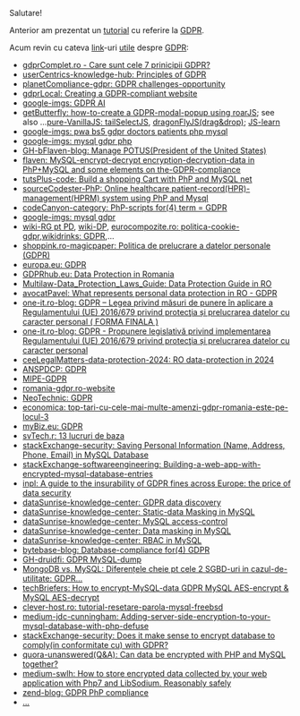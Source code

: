 Salutare!

Anterior am prezentat un [tutorial](https://github.com/stefanache/MFP-ANAF-RO/tree/main/tutoriale/ISO_27001-2022_GDPR) cu referire la [GDPR](https://www.zend.com/blog/gdpr-php-compliance).

Acum revin cu cateva [link](https://www.google.com/search?q=gdpr+mysql+php+encrypt&sca_esv=05d45a37f3fc0a16&rlz=1C1CHBF_enRO1132RO1132&udm=2&biw=1920&bih=911&sxsrf=AHTn8zoxrJXvmeCFDVFaU49lyGp33MTwpg%3A1740052153653&ei=uRa3Z5rEJ86E9u8Pgcu4mA8&ved=0ahUKEwjahIm0l9KLAxVOgv0HHYElDvMQ4dUDCBE&uact=5&oq=gdpr+mysql+php+encrypt&gs_lp=EgNpbWciFmdkcHIgbXlzcWwgcGhwIGVuY3J5cHRIy6UBUABY044BcAB4AJABAJgBggGgAbQTqgEEMC4yMrgBA8gBAPgBAZgCC6AChgrCAgoQABiABBhDGIoFwgILEAAYgAQYsQMYgwHCAggQABiABBixA8ICDRAAGIAEGLEDGEMYigXCAgUQABiABMICBxAAGIAEGBPCAgYQABgTGB7CAgQQABgewgIGEAAYCBgemAMAkgcEMC4xMaAH_Cs&sclient=img)-uri [utile](https://stackoverflow.com/questions/59647500/migrating-from-mysql-plain-database-values-to-fully-aes-encrypted-values-php-ap) despre [GDPR](https://flaven.fr/2018/02/mysql-encrypt-decrypt-encryption-decryption-data-in-php-mysql-and-some-elements-on-the-gdpr-compliance/):

- [gdprComplet.ro - Care sunt cele 7 prinicipii GDPR?](https://gdprcomplet.ro/what-are-the-7-gdpr-principles/)
- [userCentrics-knowledge-hub: Principles of GDPR](https://usercentrics.com/knowledge-hub/principles-of-gdpr/)
- [planetCompliance-gdpr: GDPR challenges-opportunity](https://www.planetcompliance.com/gdpr/gdpr-challenges-opportunity/)
- [gdprLocal: Creating a GDPR-compliant website](https://gdprlocal.com/creating-a-gdpr-compliant-website/)
- [google-imgs: GDPR AI](https://www.google.com/search?sca_esv=f7eed69fd92caa42&rlz=1C1CHBF_enRO1132RO1132&sxsrf=AHTn8zqYSKz6cWbgNS-zkDi4vklekpdeOg:1742730144257&q=gdpr+ai&udm=2&fbs=ABzOT_BYhiZpMrUAF0c9tORwPGlsvaOe8f7raqCCMHfzRJL6BXJ9Eh_ATYohzC6wsD6XatneWirgsRGgJ9LwzHycPwMvKtMIwVV2_EQIfp2nEigW83ATzmncJMny4pAp22TXSkzfNUZv5puHm1XRxB2ufcLX95yOjDTgVwZUK01lRf4cjl7rduSsi2fj-dJyfFmudUC3YeQpNQulD7kpT-AsbQkdvlBWuQ&sa=X&ved=2ahUKEwiFicDZj6CMAxV2Z_EDHRnEHFAQtKgLegQIGBAB&biw=1920&bih=911&dpr=1)
- [getButterfly: how-to-create a GDPR-modal-popup using roarJS](https://getbutterfly.com/how-to-create-a-gdpr-modal-popup-using-roarjs/); see also ...[pure-VanillaJS: tailSelectJS](https://getbutterfly.com/tail-select/), [dragonFlyJS(drag&drop)](https://getbutterfly.com/dragonflyjs-vanilla-javascript-drag-and-drop/); [JS-learn](https://getbutterfly.com/javascript/)
- [google-imgs: pwa bs5 gdpr doctors patients php mysql](https://www.google.com/search?q=pwa+bs5+gdpr+doctors+patients+php+mysql&sca_esv=62d44b4c190ec51a&hl=ro&udm=2&sxsrf=AHTn8zo9AAcopteIFpS5vex-ymi85FGkiA%3A1742718592950&ei=gMbfZ6vYOd6O7NYPv_6qyAw&ved=0ahUKEwirmLTV5J-MAxVeB9sEHT-_CskQ4dUDCBE&uact=5&oq=pwa+bs5+gdpr+doctors+patients+php+mysql&gs_lp=EgNpbWciJ3B3YSBiczUgZ2RwciBkb2N0b3JzIHBhdGllbnRzIHBocCBteXNxbEjEL1C-Clj9K3ABeACQAQCYAXygAfEHqgEDMC45uAEDyAEA-AEBmAIBoAIDwgIHECMYJxjJApgDAIgGAZIHATGgB5UDsgcAuAcA&sclient=img)
- [google-imgs: mysql gdpr php](https://www.google.com/search?q=mysql+gdpr+php&sca_esv=c185e6a531daa215&rlz=1C1CHBF_enRO1132RO1132&udm=2&biw=1920&bih=911&fbs=ABzOT_BYhiZpMrUAF0c9tORwPGlsvaOe8f7raqCCMHfzRJL6BXJ9Eh_ATYohzC6wsD6XatneWirgsRGgJ9LwzHycPwMvKtMIwVV2_EQIfp2nEigW83ATzmncJMny4pAp22TXSkzfNUZv5puHm1XRxB2ufcLX95yOjDTgVwZUK01lRf4cjl7rduSsi2fj-dJyfFmudUC3YeQpNQulD7kpT-AsbQkdvlBWuQ&sxsrf=AHTn8zot8uV6qEkX3gGBPCdoBOx6GUuUCw%3A1742722403569&ei=Y9XfZ6a7IqqJ7NYPmMagmAo&ved=0ahUKEwjm-Lnu8p-MAxWqBNsEHRgjCKMQ4dUDCBE&uact=5&oq=mysql+gdpr+php&gs_lp=EgNpbWciDm15c3FsIGdkcHIgcGhwSIUSUIYIWJUOcAF4AJABAJgBdaABwAOqAQMwLjS4AQPIAQD4AQGYAgKgAnzCAgcQIxgnGMkCwgIEEAAYHpgDAIgGAZIHAzEuMaAH7gOyBwMwLjG4B3g&sclient=img)
- [GH-bFlaven-blog: Manage POTUS(President of the United States)](https://github.com/bflaven/BlogArticlesExamples/tree/master/manage_potus)
- [flaven: MySQL-encrypt-decrypt encryption-decryption-data in PhP+MySQL and some elements on the-GDPR-compliance](https://flaven.fr/2018/02/mysql-encrypt-decrypt-encryption-decryption-data-in-php-mysql-and-some-elements-on-the-gdpr-compliance/)
- [tutsPlus-code: Build a shopping Cart with PhP and MySQL net](https://code.tutsplus.com/build-a-shopping-cart-with-php-and-mysql--net-5144t)
- [sourceCodester-PhP: Online healthcare patient-record(HPR)-management(HPRM) system using PhP and Mysql](https://www.sourcecodester.com/php/14217/online-healthcare-patient-record-management-system-using-phpmysql.html)
- [codeCanyon-category: PhP-scripts for(4) term = GDPR](https://codecanyon.net/category/php-scripts?term=gdpr)
- [google-imgs: mysql gdpr](https://www.google.com/search?sca_esv=c185e6a531daa215&rlz=1C1CHBF_enRO1132RO1132&sxsrf=AHTn8zq5_56QHs9c3zX9BmL5eAiw3_uzYA:1742722397121&q=mysql+gdpr&udm=2&fbs=ABzOT_BYhiZpMrUAF0c9tORwPGlsvaOe8f7raqCCMHfzRJL6BXJ9Eh_ATYohzC6wsD6XatneWirgsRGgJ9LwzHycPwMvKtMIwVV2_EQIfp2nEigW83ATzmncJMny4pAp22TXSkzfNUZv5puHm1XRxB2ufcLX95yOjDTgVwZUK01lRf4cjl7rduSsi2fj-dJyfFmudUC3YeQpNQulD7kpT-AsbQkdvlBWuQ&sa=X&ved=2ahUKEwjVtrDr8p-MAxX7Q_EDHeb1F8cQtKgLegQIGRAB&biw=1920&bih=911&dpr=1)
- [wiki-RG pt PD](https://ro.wikipedia.org/wiki/Regulamentul_General_privind_Protec%C8%9Bia_Datelor), [wiki-DP](https://ro.wikipedia.org/wiki/Date_personale),
  [eurocompozite.ro: politica-cookie-gdpr](https://www.eurocompozite.ro/index.php/politica-cookie-gdpr),[wikidrinks: GDPR](https://wikidrinks.ro/gdpr/?srsltid=AfmBOopGdiIKZtJ7qLWryLDA_rXS0J0spFveNNkP4k_w1iZSprSt2zwN),...
- [shoppink.ro-magicpaper: Politica de prelucrare a datelor personale (GDPR)](https://magicpaper.shoppink.ro/politica-de-prelucrare-a-datelor-personale-gdpr/)
- [europa.eu: GDPR](https://europa.eu/youreurope/business/dealing-with-customers/data-protection/data-protection-gdpr/index_ro.htm)
- [GDPRhub.eu: Data Protection in Romania](https://gdprhub.eu/Data_Protection_in_Romania)
- [Multilaw-Data_Protection_Laws_Guide: Data Protection Guide in RO](https://multilaw.com/Multilaw/Multilaw/Data_Protection_Laws_Guide/DataProtection_Guide_Romania.aspx)
- [avocatPavel: What represents personal data protection in RO - GDPR ](https://www.avocatpavel.com/what-represents-personal-data-protection-in-romania-gdpr/)
- [one-it.ro-blog: GDPR – Legea privind măsuri de punere în aplicare a Regulamentului (UE) 2016/679 privind protecţia și prelucrarea datelor cu caracter personal ( FORMA FINALA )](https://www.one-it.ro/blog/gdpr-legea-privind-masuri-de-punere-aplicare-regulamentului-ue-2016-679-privind-protectia-si-prelucrarea-datelor-cu-caracter-personal-forma-finala/)
- [one-it.ro-blog: GDPR - Propunere legislativă privind implementarea Regulamentului (UE) 2016/679 privind protecţia și prelucrarea datelor cu caracter personal](https://www.one-it.ro/blog/gdpr-propunere-legislativa-privind-implementarea-regulamentului-ue-2016-679-privind-protectia-si-prelucrarea-datelor-cu-caracter-personal-restrictii-derogari/)
- [ceeLegalMatters-data-protection-2024: RO data-protection in 2024](https://ceelegalmatters.com/data-protection-2024/romania-data-protection-2024)
- [ANSPDCP: GDPR](https://www.dataprotection.ro/?page=noua%20_pagina_regulamentul_GDPR)
- [MIPE-GDPR](https://mfe.gov.ro/informatii-de-interes-public/solicitare-informatii-legislatie/protectia-datelor-cu-caracter-personal-gdpr/)
- [romania-gdpr.ro-website](https://romania-gdpr.ro/)
- [NeoTechnic: GDPR](https://neotehnic.ro/politica-de-confidentialitate/?gad_source=1&gclid=Cj0KCQiAwtu9BhC8ARIsAI9JHamvy5FM4WPMfqVhm9IdpLmgWFpzSs4pM0x1V37dk7RlEtvJ6GWTxQEaApsxEALw_wcB)
- [economica: top-tari-cu-cele-mai-multe-amenzi-gdpr-romania-este-pe-locul-3](https://www.economica.net/top-tari-cu-cele-mai-multe-amenzi-gdpr-romania-este-pe-locul-3_640504.html)
- [myBiz.eu: GDPR](https://mybiz.eu/?gad_source=1&gclid=Cj0KCQiAwtu9BhC8ARIsAI9JHalV-4b-wAyNl22FlmvqAA63UWsmtyFDTkIjSkRQNc0nevUk5JV6XjEaAsdHEALw_wcB)
- [svTech.r: 13 lucruri de baza](https://www.svtech.ro/13-lucruri-de-baza-pe-care-trebuie-sa-le-stii-legat-de-gdpr/)
- [stackExchange-security: Saving Personal Information (Name, Address, Phone, Email) in MySQL Database](https://security.stackexchange.com/questions/108248/saving-personal-information-name-address-phone-email-in-mysql-database)
- [stackExchange-softwareengineering: Building-a-web-app-with-encrypted-mysql-database-entries](https://softwareengineering.stackexchange.com/questions/205038/building-a-web-app-with-encrypted-mysql-database-entries)
- [inpl: A guide to the insurability of GDPR fines across Europe: the price of data security](https://inplp.com/latest-news/article/a-guide-to-the-insurability-of-gdpr-fines-across-europe-the-price-of-data-security/)
- [dataSunrise-knowledge-center: GDPR data discovery](https://www.datasunrise.com/knowledge-center/gdpr-data-discovery/)
- [dataSunrise-knowledge-center: Static-data Masking in MySQL](https://www.datasunrise.com/knowledge-center/static-data-masking-in-mysql/)
- [dataSunrise-knowledge-center: MySQL access-control](https://www.datasunrise.com/knowledge-center/mysql-access-control/)
- [dataSunrise-knowledge-center: Data masking in MySQL](https://www.datasunrise.com/knowledge-center/data-masking-in-mysql/)
- [dataSunrise-knowledge-center: RBAC in MySQL](https://www.datasunrise.com/knowledge-center/rbac-in-mysql/)
- [bytebase-blog: Database-compliance for(4) GDPR](https://www.bytebase.com/blog/database-compliance-for-gdpr/)
- [GH-druidfi: GDPR MySQL-dump](https://github.com/druidfi/gdpr-mysqldump)
- [MongoDB vs. MySQL: Diferențele cheie pt cele 2 SGBD-uri in cazul-de-utilitate: GDPR...](https://www.linkedin.com/pulse/mongodb-vs-mysql-comprehensive-guide-software-mohamednour-benhassouna-vim5f/)
- [techBriefers: How to encrypt-MySQL-data GDPR MySQL AES-encrypt & MySQL AES-decrypt](https://techbriefers.com/how-to-encrypt-mysql-data-gdpr-mysql-aes-encrypt-mysql-aes-decrypt/)
- [clever-host.ro: tutorial-resetare-parola-mysql-freebsd](https://blog.clever-host.ro/2020/09/04/tutorial-resetare-parola-mysql-freebsd/)
- [medium-jdc-cunningham: Adding-server-side-encryption-to-your-mysql-database-with-php-defuse](https://jdc-cunningham.medium.com/adding-server-side-encryption-to-your-mysql-database-with-php-defuse-553a26972d3c)
- [stackExchange-security: Does it make sense to encrypt database to comply(in conformitate cu) with GDPR? ](https://security.stackexchange.com/questions/183767/does-it-make-sense-to-encrypt-database-to-comply-with-gdpr)
- [quora-unanswered(Q&A): Can data be encrypted with PHP and MySQL together? ](https://www.quora.com/unanswered/Can-data-be-encrypted-with-PHP-and-MySQL-together)
- [medium-swlh: How to store encrypted data collected by your web application with Php7 and LibSodium. Reasonably safely](https://medium.com/swlh/how-to-store-encrypted-data-collected-by-your-web-application-with-php7-and-libsodium-457b23cae017)
- [zend-blog: GDPR PhP compliance](https://www.zend.com/blog/gdpr-php-compliance)
- [...](https://www.google.com/search?sca_esv=ba1f5db415756174&rlz=1C1CHBF_enRO1132RO1132&sxsrf=AHTn8zoprx32DRZLe1TWkPTqBTiSl015VQ:1740054616474&q=GDPR+PhP+MySQL&udm=2&fbs=ABzOT_BYhiZpMrUAF0c9tORwPGls0vqphpL9nGKy0PrLJqseLh0EQ6IW_YF9DHIKeRA2FImZJj7_nGLmr0IdZilOghZzNgMFk3aJ_aCLgBcYPfMMnTtkxvIFSifbF8fUw2Jv7wsjn4EFAru9uCvKItEWlh6Msc2bc_waqIcpbvO3hgkPwNEnEn1FFfLcV0CGEYhkFgRYo-ax&sa=X&ved=2ahUKEwi3s7fKoNKLAxXw7LsIHeTgBfMQtKgLegQIFBAB&biw=1920&bih=911&dpr=1)

